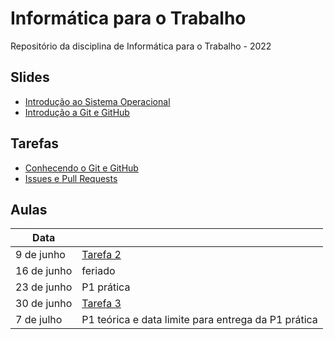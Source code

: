 # Informática para o Trabalho
Repositório da disciplina de Informática para o Trabalho - 2022

## Slides
- [Introdução ao Sistema Operacional](https://github.com/AnnyCaroline/informatica-para-trabalho/blob/main/slides/0-Introdu%C3%A7%C3%A3o%20ao%20Sistema%20Operacional.pdf)
- [Introdução a Git e GitHub](https://github.com/AnnyCaroline/informatica-para-trabalho/blob/main/slides/1-Introdu%C3%A7%C3%A3o%20a%20Git%20e%20GitHub.pdf)

## Tarefas
- [Conhecendo o Git e GitHub](https://github.com/AnnyCaroline/informatica-para-trabalho/issues/1)
- [Issues e Pull Requests](https://github.com/AnnyCaroline/informatica-para-trabalho/issues/2)

## Aulas
| Data        |            |
| ----------- | ---------- |
| 9 de junho  | [Tarefa 2](https://github.com/AnnyCaroline/informatica-para-trabalho/issues/2)  |
| 16 de junho | feriado    |
| 23 de junho | P1 prática |
| 30 de junho | [Tarefa 3](https://github.com/AnnyCaroline/informatica-para-trabalho/issues/2)  |
| 7 de julho  | P1 teórica e data limite para entrega da P1 prática |
